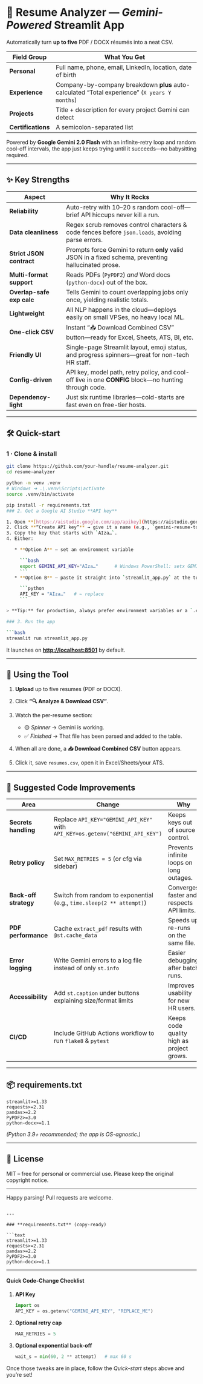 # 📄 Resume Analyzer — *Gemini-Powered* Streamlit App

Automatically turn **up to five** PDF / DOCX résumés into a neat CSV.

| Field Group     | What You Get                                                                                         |
|-----------------|-------------------------------------------------------------------------------------------------------|
| **Personal**    | Full name, phone, email, LinkedIn, location, date of birth                                            |
| **Experience**  | Company-by-company breakdown **plus** auto-calculated “Total experience” (`X years Y months`)         |
| **Projects**    | Title + description for every project Gemini can detect                                               |
| **Certifications** | A semicolon-separated list                                                                         |

Powered by **Google Gemini 2.0 Flash** with an infinite-retry loop and random cool-off intervals, the app just keeps trying until it succeeds—no babysitting required.

---

## ✨ Key Strengths

| Aspect                    | Why It Rocks                                                                                                      |
|---------------------------|--------------------------------------------------------------------------------------------------------------------|
| **Reliability**           | Auto-retry with 10–20 s random cool-off—brief API hiccups never kill a run.                                        |
| **Data cleanliness**      | Regex scrub removes control characters & code fences before `json.loads`, avoiding parse errors.                   |
| **Strict JSON contract**  | Prompts force Gemini to return **only** valid JSON in a fixed schema, preventing hallucinated prose.               |
| **Multi-format support**  | Reads PDFs (`PyPDF2`) *and* Word docs (`python-docx`) out of the box.                                              |
| **Overlap-safe exp calc** | Tells Gemini to count overlapping jobs only once, yielding realistic totals.                                       |
| **Lightweight**           | All NLP happens in the cloud—deploys easily on small VPSes, no heavy local ML.                                     |
| **One-click CSV**         | Instant “📥 Download Combined CSV” button—ready for Excel, Sheets, ATS, BI, etc.                                   |
| **Friendly UI**           | Single-page Streamlit layout, emoji status, and progress spinners—great for non-tech HR staff.                     |
| **Config-driven**         | API key, model path, retry policy, and cool-off live in one **CONFIG** block—no hunting through code.              |
| **Dependency-light**      | Just six runtime libraries—cold-starts are fast even on free-tier hosts.                                           |

---

## 🛠 Quick-start

### 1 · Clone & install

```bash
git clone https://github.com/your-handle/resume-analyzer.git
cd resume-analyzer

python -m venv .venv
# Windows ➜ .\.venv\Scripts\activate
source .venv/bin/activate

pip install -r requirements.txt
### 2. Get a Google AI Studio **API key**

1. Open **[https://aistudio.google.com/app/apikey](https://aistudio.google.com/app/apikey)** (or “API Keys” in Google AI Studio left menu).
2. Click **“Create API key”** → give it a name (e.g., `gemini-resume-tool`).
3. Copy the key that starts with `AIza…`.
4. Either:

   * **Option A** – set an environment variable

     ```bash
     export GEMINI_API_KEY="AIza…"      # Windows PowerShell: setx GEMINI_API_KEY "AIza…"
     ```
   * **Option B** – paste it straight into `streamlit_app.py` at the top:

     ```python
     API_KEY = "AIza…"   # ← replace
     ```

> **Tip:** for production, always prefer environment variables or a `.env` file to avoid accidentally publishing secrets.

### 3. Run the app

```bash
streamlit run streamlit_app.py
```

It launches on **[http://localhost:8501](http://localhost:8501)** by default.

---

## 🚀  Using the Tool

1. **Upload** up to five resumes (PDF or DOCX).
2. Click **“🔍 Analyze & Download CSV”**.
3. Watch the per-resume section:

   * 🟡 *Spinner* → Gemini is working.
   * ✅ *Finished* → That file has been parsed and added to the table.
4. When all are done, a **📥 Download Combined CSV** button appears.
5. Click it, save `resumes.csv`, open it in Excel/Sheets/your ATS.

---

## 🔧 Suggested Code Improvements

| Area                  | Change                                                                        | Why                                       |
| --------------------- | ----------------------------------------------------------------------------- | ----------------------------------------- |
| **Secrets handling**  | Replace `API_KEY="GEMINI_API_KEY"` with `API_KEY=os.getenv("GEMINI_API_KEY")` | Keeps keys out of source control.         |
| **Retry policy**      | Set `MAX_RETRIES = 5` (or cfg via sidebar)                                    | Prevents infinite loops on long outages.  |
| **Back-off strategy** | Switch from random to exponential (e.g., `time.sleep(2 ** attempt)`)          | Converges faster and respects API limits. |
| **PDF performance**   | Cache `extract_pdf` results with `@st.cache_data`                             | Speeds up re-runs on the same file.       |
| **Error logging**     | Write Gemini errors to a log file instead of only `st.info`                   | Easier debugging after batch runs.        |
| **Accessibility**     | Add `st.caption` under buttons explaining size/format limits                  | Improves usability for new HR users.      |
| **CI/CD**             | Include GitHub Actions workflow to run `flake8` & `pytest`                    | Keeps code quality high as project grows. |

---

## 📦 requirements.txt

```
streamlit>=1.33
requests>=2.31
pandas>=2.2
PyPDF2>=3.0
python-docx>=1.1
```

*(Python 3.9+ recommended; the app is OS-agnostic.)*

---

## 📝 License

MIT – free for personal or commercial use. Please keep the original copyright notice.

---

Happy parsing! Pull requests are welcome.

````

---

### **requirements.txt** (copy-ready)

```text
streamlit>=1.33
requests>=2.31
pandas>=2.2
PyPDF2>=3.0
python-docx>=1.1
````

---

#### Quick Code-Change Checklist

1. **API Key**

   ```python
   import os
   API_KEY = os.getenv("GEMINI_API_KEY", "REPLACE_ME")
   ```
2. **Optional retry cap**

   ```python
   MAX_RETRIES = 5
   ```
3. **Optional exponential back-off**

   ```python
   wait_s = min(60, 2 ** attempt)   # max 60 s
   ```

Once those tweaks are in place, follow the *Quick-start* steps above and you’re set!
